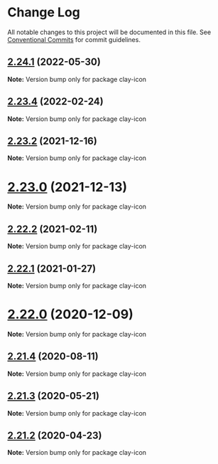 # Change Log

All notable changes to this project will be documented in this file.
See [Conventional Commits](https://conventionalcommits.org) for commit guidelines.

## [2.24.1](https://github.com/liferay/clay/compare/v2.24.0...v2.24.1) (2022-05-30)

**Note:** Version bump only for package clay-icon





## [2.23.4](https://github.com/liferay/clay/compare/v2.23.3...v2.23.4) (2022-02-24)

**Note:** Version bump only for package clay-icon





## [2.23.2](https://github.com/liferay/clay/compare/v2.23.1...v2.23.2) (2021-12-16)

**Note:** Version bump only for package clay-icon





# [2.23.0](https://github.com/liferay/clay/tree/master/packages/clay-icon/compare/v2.22.4...v2.23.0) (2021-12-13)

**Note:** Version bump only for package clay-icon





## [2.22.2](https://github.com/liferay/clay/tree/master/packages/clay-icon/compare/v2.22.1...v2.22.2) (2021-02-11)

**Note:** Version bump only for package clay-icon





## [2.22.1](https://github.com/liferay/clay/tree/master/packages/clay-icon/compare/v2.22.0...v2.22.1) (2021-01-27)

**Note:** Version bump only for package clay-icon





# [2.22.0](https://github.com/liferay/clay/tree/master/packages/clay-icon/compare/v2.21.5...v2.22.0) (2020-12-09)

**Note:** Version bump only for package clay-icon





## [2.21.4](https://github.com/liferay/clay/tree/master/packages/clay-icon/compare/v2.21.3...v2.21.4) (2020-08-11)

**Note:** Version bump only for package clay-icon





## [2.21.3](https://github.com/liferay/clay/tree/master/packages/clay-icon/compare/v2.21.2...v2.21.3) (2020-05-21)

**Note:** Version bump only for package clay-icon





## [2.21.2](https://github.com/liferay/clay/tree/master/packages/clay-icon/compare/v2.21.1...v2.21.2) (2020-04-23)

**Note:** Version bump only for package clay-icon
